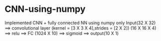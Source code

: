 # CNN-using-numpy
Implemented CNN + fully connected NN using numpy only
Input(32 X 32) ==> convolutional layer (kernel = [3 X 3 X 4],strides = [2 X 2]) (16 X 16 X 4) ==> relu ==> FC (1024 X 10) ==> sigmoid ==> output(10 X 1)
